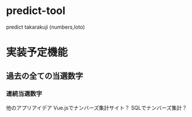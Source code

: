 # predict-tool
predict takarakuji (numbers,loto)

# 実装予定機能
## 過去の全ての当選数字
### 連続当選数字

他のアプリアイデア
Vue.jsでナンバーズ集計サイト？
SQLでナンバーズ集計？